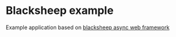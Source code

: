 # Blacksheep example

Example application based on [blacksheep async web framework](https://github.com/Neoteroi/BlackSheep)
